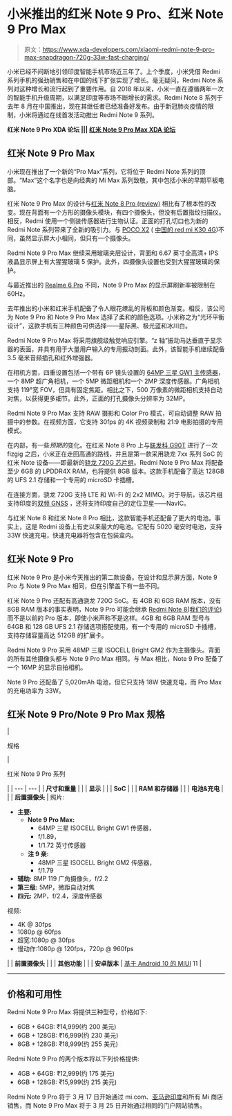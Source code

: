 # 小米推出的红米 Note 9 Pro、红米 Note 9 Pro Max

> 原文：<https://www.xda-developers.com/xiaomi-redmi-note-9-pro-max-snapdragon-720g-33w-fast-charging/>

小米已经不间断地引领印度智能手机市场近三年了。上个季度，小米凭借 Redmi 系列手机的强劲销售和在中国的线下扩张实现了增长。毫无疑问，Redmi Note 系列对这种增长和流行起到了重要作用。自 2018 年以来，小米一直在遵循两年一次的智能手机升级周期，以满足印度等市场不断增长的需求。Redmi Note 8 系列于去年 8 月在中国推出，现在其继任者已经准备好发布。由于新冠肺炎疫情的限制，小米将通过在线首发活动推出 Redmi Note 9 系列。

**红米 Note 9 Pro XDA 论坛 ||| [红米 Note 9 Pro Max XDA 论坛](https://forum.xda-developers.com/redmi-note-9-pro-max)**

## 红米 Note 9 Pro Max

小米现在推出了一个新的“Pro Max”系列，它将位于 Redmi Note 系列的顶部。“Max”这个名字也是向经典的 Mi Max 系列致敬，其中包括小米的早期平板电脑。

红米 Note 9 Pro Max 的设计与[红米 Note 8 Pro (review)](https://www.xda-developers.com/xiaomi-redmi-note-8-pro-review-mid-range-performance-champion/) 相比有了根本性的改变。现在背面有一个方形的摄像头模块，有四个摄像头，但没有后置指纹扫描仪。相反，Redmi 使用一个侧装传感器进行生物认证。正面的打孔切口也为新的 Redmi Note 系列带来了全新的吸引力。与 [POCO X2](https://www.xda-developers.com/poco-x2-review-better-than-poco-f1/) ( [中国的 red mi K30 4G](https://www.xda-developers.com/xiaomi-redmi-k30-5g-4g-120hz-display-snapdragon-765g-64mp-sony-imx686-china-launch/))不同，虽然显示屏大小相同，但只有一个摄像头。

Redmi Note 9 Pro Max 继续采用玻璃夹层设计，背面和 6.67 英寸全高清+ IPS 液晶显示屏上有大猩猩玻璃 5 保护。此外，四摄像头设置也受到大猩猩玻璃的保护。

与最近推出的 [Realme 6 Pro](https://www.xda-developers.com/realme-6-6-pro-launched/) 不同，Note 9 Pro Max 的显示屏刷新率被限制在 60Hz。

去年推出的小米和红米手机配备了令人眼花缭乱的背板和颜色渐变。相反，该公司为 Note 9 Pro 和 Note 9 Pro Max 选择了柔和的颜色选项。小米称之为“光环平衡设计”，这款手机有三种颜色可供选择——星际黑、极光蓝和冰川白。

Redmi Note 9 Pro Max 将采用旗舰级触觉响应引擎。“z 轴”振动马达垂直于显示器的表面，并具有用于大量用户输入的专用振动剖面。此外，该智能手机继续配备 3.5 毫米音频插孔和红外增强器。

在相机方面，四重设置包括一个带有 6P 镜头设置的 [64MP 三星 GW1 主传感器](https://www.xda-developers.com/samsung-64mp-isocell-sensor-smartphones/)，一个 8MP 超广角相机，一个 5MP 微距相机和一个 2MP 深度传感器。广角相机支持 119°宽 FOV，但具有固定焦距。相比之下，500 万像素的微距相机支持自动对焦，以获得更多细节。此外，正面的打孔摄像头分辨率为 32MP。

Redmi Note 9 Pro Max 支持 RAW 摄影和 Color Pro 模式，可自动调整 RAW 拍摄中的参数。在视频方面，它支持 30fps 的 4K 视频录制和 21:9 电影拍摄的专用模式。

在内部，有一些*预期的*变化。在红米 Note 8 Pro 上与[联发科 G90T](https://www.xda-developers.com/mediatek-helio-g90-series-hyperengine-game-technology-launched/) 进行了一次 fizgig 之后，小米正在走回高通的路线，并且是第一款采用骁龙 7xx 系列 SoC 的红米 Note 设备——即最新的[骁龙 720G 芯片组](https://www.xda-developers.com/qualcomm-snapdragon-720g-662-460-navic/)。Redmi Note 9 Pro Max 将配备至少 6GB 的 LPDDR4X RAM，也将提供 8GB 版本。这款手机配备了高达 128GB 的 UFS 2.1 存储和一个专用的 microSD 卡插槽。

在连接方面，骁龙 720G 支持 LTE 和 Wi-Fi 的 2x2 MIMO。对于导航，该芯片组支持印度的[双频 GNSS](https://www.xda-developers.com/oppo-find-x2-realme-x50-pro-samsung-galaxy-s20-iqoo-3-dual-frequency-gps-gnss/) ，还将支持印度自己的定位卫星——NavIC。

与红米 Note 8 和红米 Note 8 Pro 相比，这款智能手机还配备了更大的电池。事实上，这是 Redmi 设备上有史以来最大的电池。它配有 5020 毫安时电池，支持 33W 快速充电，快速充电器将包含在包装盒内。

## 红米 Note 9 Pro

红米 Note 9 Pro 是小米今天推出的第二款设备。在设计和显示屏方面，Note 9 Pro 与 Note 9 Pro Max 相同，但在引擎盖下有一些不同。

红米 Note 9 Pro 还配有高通骁龙 720G SoC。有 4GB 和 6GB RAM 版本，没有 8GB RAM 版本的事实表明，Note 9 Pro 可能会继承 [Redmi Note 8(我们的评论)](https://www.xda-developers.com/redmi-note-8-review/)而不是以前的 Pro 版本，即使小米声称不是这样。4GB 和 6GB RAM 型号与 64GB 和 128 GB UFS 2.1 存储选项搭配使用。有一个专用的 microSD 卡插槽，支持存储容量高达 512GB 的扩展卡。

Redmi Note 9 Pro 采用 48MP 三星 ISOCELL Bright GM2 作为主摄像头。背面的所有其他摄像头都与 Note 9 Pro Max 相同。与 Max 相比，Note 9 Pro 配备了一个 16MP 的显示自拍相机。

Note 9 Pro 还配备了 5,020mAh 电池，但它只支持 18W 快速充电，而 Pro Max 的充电功率为 33W。

## 红米 Note 9 Pro/Note 9 Pro Max 规格

| 

规格

 | 

红米 Note 9 Pro 系列

 |
| --- | --- |
| **尺寸和重量** |  |
| **显示** |  |
| **SoC** |  |
| **RAM 和存储器** |  |
| **电池&充电** |  |
| **后置摄像头** | 照片:

*   **主要:**
    *   **Note 9 Pro Max:**
        *   64MP 三星 ISOCELL Bright GW1 传感器，
        *   f/1.89，
        *   1/1.72 英寸传感器
    *   **注 9 亲:**
        *   48MP 三星 ISOCELL Bright GM2 传感器，
        *   f/1.79
*   **辅助:** 8MP 119 广角摄像头，f/2.2
*   **第三级:** 5MP，微距自动对焦
*   **四元:** 2MP，f/2.4，深度传感器

视频:

*   4K @ 30fps
*   1080p @ 60fps
*   超宽:1080p @ 30fps
*   慢动作:1080p @ 120fps，720p @ 960fps

 |
| **前置摄像头** |  |
| **其他功能** |  |
| **安卓版本** | [基于 Android 10 的 MIUI](https://www.xda-developers.com/tag/miui/) 11 |

* * *

## 价格和可用性

Redmi Note 9 Pro Max 将提供三种型号，价格如下:

*   6GB + 64GB: ₹14,999(约 200 美元)
*   6GB + 128GB: ₹16,999(约 230 美元)
*   8GB + 128GB: ₹18,999(约 255 美元)

Redmi Note 9 Pro 的两个版本将以下列价格提供:

*   4GB + 64GB: ₹12,999(约 175 美元)
*   6GB + 128GB: ₹15,999(约 215 美元)

Redmi Note 9 Pro 将于 3 月 17 日开始通过 mi.com、[亚马逊印度](https://www.amazon.in/b?node=21021782031&pf_rd_r=G0VRBEKJFC4B2EW256ZD&pf_rd_p=d1c326e2-32a4-4068-8ccb-1fbbeef7b565)和所有 Mi 商店销售，而 Note 9 Pro Max 将于 3 月 25 日开始通过相同的门户网站销售。